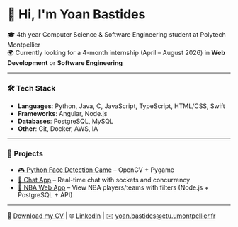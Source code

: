 # 👋 Hi, I'm Yoan Bastides  

🎓 4th year Computer Science & Software Engineering student at Polytech Montpellier  
🌍 Currently looking for a 4-month internship (April – August 2026) in **Web Development** or **Software Engineering**  

---

### 🛠️ Tech Stack
- **Languages**: Python, Java, C, JavaScript, TypeScript, HTML/CSS, Swift  
- **Frameworks**: Angular, Node.js  
- **Databases**: PostgreSQL, MySQL  
- **Other**: Git, Docker, AWS, IA  

---

### 🚀 Projects
- [🎮 Python Face Detection Game](https://github.com/YoanBst/FlappyHead) – OpenCV + Pygame  
- [💬 Chat App](https://github.com/4lxss/DiscordLike) – Real-time chat with sockets and concurrency
- [🏀 NBA Web App](https://github.com/YoanBst/FutureStar) – View NBA players/teams with filters (Node.js + PostgreSQL + API)  


---

📄 [Download my CV](https://github.com/YoanBst/YoanBst/raw/main/CV.pdf) | 🌐 [LinkedIn](https://linkedin.com/in/yoan-bastides-974404330) | ✉️ yoan.bastides@etu.umontpellier.fr
